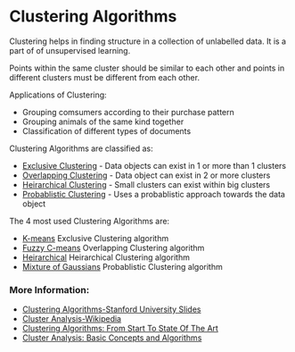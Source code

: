 # Clustering Algorithms

Clustering helps in finding structure in a collection of unlabelled data.  It is a part of of unsupervised learning. 

Points within the same cluster should be similar to each other and points in different clusters must be different from each other.

Applications of Clustering:
* Grouping comsumers according to their purchase pattern
* Grouping animals of the same kind together
* Classification of different types of documents 

Clustering Algorithms are classified as:
* [Exclusive Clustering](http://www.hypertextbookshop.com/dataminingbook/public_version/contents/chapters/chapter004/section001/blue/page003.html) - Data objects can exist in 1 or more than 1 clusters
* [Overlapping Clustering](https://www.ibm.com/support/knowledgecenter/en/SSFKSJ_9.0.0/com.ibm.mq.pla.doc/q017310_.htm) - Data object can exist in 2 or more clusters
* [Heirarchical Clustering](https://en.wikipedia.org/wiki/Hierarchical_clustering) - Small clusters can exist within big clusters
* [Probablistic Clustering](http://vision.psych.umn.edu/users/schrater/schrater_lab/courses/PattRecog03/Lec26PattRec03.pdf) - Uses a probablistic approach towards the data object

The 4 most used Clustering Algorithms are:
* [K-means](https://home.deib.polimi.it/matteucc/Clustering/tutorial_html/kmeans.html) Exclusive Clustering algorithm
* [Fuzzy C-means](https://home.deib.polimi.it/matteucc/Clustering/tutorial_html/cmeans.html) Overlapping Clustering algorithm
* [Heirarchical](https://home.deib.polimi.it/matteucc/Clustering/tutorial_html/hierarchical.html) Heirarchical Clustering algorithm
* [Mixture of Gaussians](https://home.deib.polimi.it/matteucc/Clustering/tutorial_html/mixture.html) Probablistic Clustering algorithm


### More Information:

 * [Clustering Algorithms-Stanford University Slides](https://web.stanford.edu/class/cs345a/slides/12-clustering.pdf)
 * [Cluster Analysis-Wikipedia](https://en.wikipedia.org/wiki/Cluster_analysis)
 * [Clustering Algorithms: From Start To State Of The Art](https://www.toptal.com/machine-learning/clustering-algorithms) 
 * [Cluster Analysis: Basic Concepts and Algorithms](https://www-users.cs.umn.edu/~kumar/dmbook/ch8.pdf) 
 
